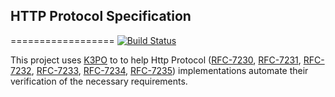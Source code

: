 ## HTTP Protocol Specification
==================
[![Build Status][build-status-image]][build-status]

[build-status-image]: https://travis-ci.org/k3po/specification.http.svg?branch=develop
[build-status]: https://travis-ci.org/k3po/specification.http

This project uses [K3PO](http://github.com/k3po/k3po) to to help Http Protocol 
([RFC-7230](https://tools.ietf.org/html/rfc7230), [RFC-7231](https://tools.ietf.org/html/rfc7231), [RFC-7232](https://tools.ietf.org/html/rfc7232), [RFC-7233](https://tools.ietf.org/html/rfc7233), [RFC-7234](https://tools.ietf.org/html/rfc7234), [RFC-7235](https://tools.ietf.org/html/rfc7235)) implementations automate their verification of the necessary requirements.